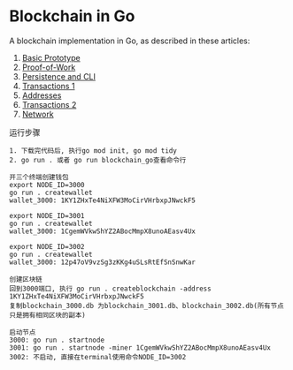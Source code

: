 # Blockchain in Go

A blockchain implementation in Go, as described in these articles:

1. [Basic Prototype](https://jeiwan.net/posts/building-blockchain-in-go-part-1/)
2. [Proof-of-Work](https://jeiwan.net/posts/building-blockchain-in-go-part-2/)
3. [Persistence and CLI](https://jeiwan.net/posts/building-blockchain-in-go-part-3/)
4. [Transactions 1](https://jeiwan.net/posts/building-blockchain-in-go-part-4/)
5. [Addresses](https://jeiwan.net/posts/building-blockchain-in-go-part-5/)
6. [Transactions 2](https://jeiwan.net/posts/building-blockchain-in-go-part-6/)
7. [Network](https://jeiwan.net/posts/building-blockchain-in-go-part-7/)

运行步骤
```
1. 下载完代码后, 执行go mod init, go mod tidy
2. go run . 或者 go run blockchain_go查看命令行

开三个终端创建钱包
export NODE_ID=3000
go run . createwallet
wallet_3000: 1KY1ZHxTe4NiXFW3MoCirVHrbxpJNwckF5

export NODE_ID=3001
go run . createwallet
wallet_3000: 1CgemWVkwShYZ2ABocMmpX8unoAEasv4Ux

export NODE_ID=3002
go run . createwallet
wallet_3000: 12p47oV9vzSg3zKKg4uSLsRtEfSnSnwKar

创建区块链
回到3000端口, 执行 go run . createblockchain -address 1KY1ZHxTe4NiXFW3MoCirVHrbxpJNwckF5
复制blockchain_3000.db 为blockchain_3001.db、blockchain_3002.db(所有节点只是拥有相同区块的副本)

启动节点
3000: go run . startnode
3001: go run . startnode -miner 1CgemWVkwShYZ2ABocMmpX8unoAEasv4Ux
3002: 不启动, 直接在terminal使用命令NODE_ID=3002
```
